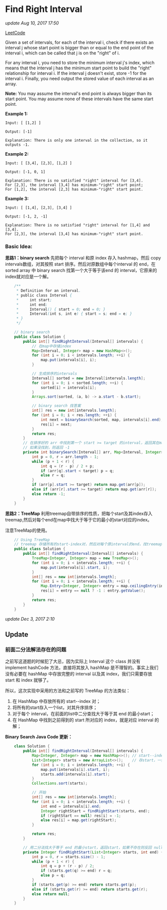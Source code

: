 # Find Right Interval

_update Aug 10, 2017 17:50_

[LeetCode](https://leetcode.com/problems/find-right-interval/description/)

Given a set of intervals, for each of the interval i, check if there exists an interval j whose start point is bigger than or equal to the end point of the interval i, which can be called that j is on the "right" of i.

For any interval i, you need to store the minimum interval j's index, which means that the interval j has the minimum start point to build the "right" relationship for interval i. If the interval j doesn't exist, store -1 for the interval i. Finally, you need output the stored value of each interval as an array.

**Note:** You may assume the interval's end point is always bigger than its start point. You may assume none of these intervals have the same start point.

**Example 1:**

```text
Input: [ [1,2] ]

Output: [-1]

Explanation: There is only one interval in the collection, so it outputs -1.
```

**Example 2:**

```text
Input: [ [3,4], [2,3], [1,2] ]

Output: [-1, 0, 1]

Explanation: There is no satisfied "right" interval for [3,4].
For [2,3], the interval [3,4] has minimum-"right" start point;
For [1,2], the interval [2,3] has minimum-"right" start point.
```

**Example 3:**

```text
Input: [ [1,4], [2,3], [3,4] ]

Output: [-1, 2, -1]

Explanation: There is no satisfied "right" interval for [1,4] and [3,4].
For [2,3], the interval [3,4] has minimum-"right" start point.
```

### Basic Idea:

**思路1：binary search** 先把每个 interval 和原 index 存入 hashmap，然后 copy intervals数组，对其按照 start 排序。然后对原数组中每个interval 的 end，在 sorted array 中 binary search 找第一个大于等于该end 的 interval，它原来的index就对应是一个解。

```java
    /**
     * Definition for an interval.
     * public class Interval {
     *     int start;
     *     int end;
     *     Interval() { start = 0; end = 0; }
     *     Interval(int s, int e) { start = s; end = e; }
     * }
     */

    // binary search 
    public class Solution {
        public int[] findRightInterval(Interval[] intervals) {
            // 在map中存储index
            Map<Interval, Integer> map = new HashMap<>();
            for (int i = 0; i < intervals.length; ++i) {
                map.put(intervals[i], i);
            }

            // 生成排序的intervals
            Interval[] sorted = new Interval[intervals.length];
            for (int i = 0; i < sorted.length; ++i) {
                sorted[i] = intervals[i];
            }
            Arrays.sort(sorted, (a, b) -> a.start - b.start);

            // binary search 找答案
            int[] res = new int[intervals.length];
            for (int i = 0; i < res.length; ++i) {
                int next = binarySearch(sorted, map, intervals[i].end);
                res[i] = next;
            }
            return res;
        }
        // 在排序好的 arr 中找到第一个 start >= target 的interval，返回其在map中对应的的value （index）
        // 如果没找到，则返回 -1
        private int binarySearch(Interval[] arr, Map<Interval, Integer> map, int target) {
            int p = 0, r = arr.length - 1;
            while (p + 1 < r) {
                int q = (r - p) / 2 + p;
                if (arr[q].start < target) p = q;
                else r = q;
            }
            if (arr[p].start >= target) return map.get(arr[p]);
            else if (arr[r].start >= target) return map.get(arr[r]);
            else return -1;
        }
    }
```

**思路2：TreeMap** 利用treemap自带排序的性质，把每个start及其index存入treemap,然后对每个end在map中找大于等于它的最小的start对应的index。

注意TreeMap的使用。

```java
    // Using TreeMap
    // treemap 存储所有的start-index对，然后对每个原interval的end，找treemap中最小的大于等于它的start的index
    public class Solution {
        public int[] findRightInterval(Interval[] intervals) {
            TreeMap<Integer, Integer> map = new TreeMap<>();
            for (int i = 0; i < intervals.length; ++i) {
                map.put(intervals[i].start, i);
            }
            int[] res = new int[intervals.length];
            for (int i = 0; i < intervals.length; ++i) {
                Map.Entry<Integer, Integer> entry = map.ceilingEntry(intervals[i].end);
                res[i] = entry == null ? -1 : entry.getValue();
            }
            return res;
        }
    }
```

_update Dec 3, 2017 2:10_

## Update

### 前面二分法解法存在的问题

之前写这道题的时候犯了大忌，因为实际上 Interval 这个 class 并没有 implement hashCode 方法，直接将其放入 hashMap 是不理智的。事实上我们没有必要在 hashMap 中存放完整的 interval 以及其 index，我们只需要存放 start 和 index 就够了。

所以，这次实现中采用的方法和之前写的 TreeMap 的方法类似：

1. 在 HashMap 中存放所有的 start--index 对；
2. 将所有的start存入一个list，对其升序排序；
3. 对于每个 interval，在前面的list中二分查找大于等于其 end 的最小start；
4. 在 HashMap 中找到之前得到的 start 所对应的 index，就是对应 interval 的解；

**Binary Search Java Code 更新：**

```java
    class Solution {
        public int[] findRightInterval(Interval[] intervals) {
            Map<Integer, Integer> map = new HashMap<>(); // start--index 对 
            List<Integer> starts = new ArrayList<>();    // 存start，一会排序
            for (int i = 0; i < intervals.length; ++i) {
                map.put(intervals[i].start, i);
                starts.add(intervals[i].start);
            }
            Collections.sort(starts);

            // 开始
            int[] res = new int[intervals.length];
            for (int i = 0; i < intervals.length; ++i) {
                int end = intervals[i].end;
                Integer rightStart = findRightStart(starts, end); 
                if (rightStart == null) res[i] = -1;
                else res[i] = map.get(rightStart);
            }

            return res;
        }

        // 用二分法找大于等于 end 的最小start，返回start，如果不存在则反回 null
        private Integer findRightStart(List<Integer> starts, int end) {
            int p = 0, r = starts.size() - 1;
            while (p + 1 < r) {
                int q = p + (r - p) / 2;
                if (starts.get(q) >= end) r = q;
                else p = q;
            }
            if (starts.get(p) >= end) return starts.get(p);
            else if (starts.get(r) >= end) return starts.get(r);
            else return null;
        }
    }
```

